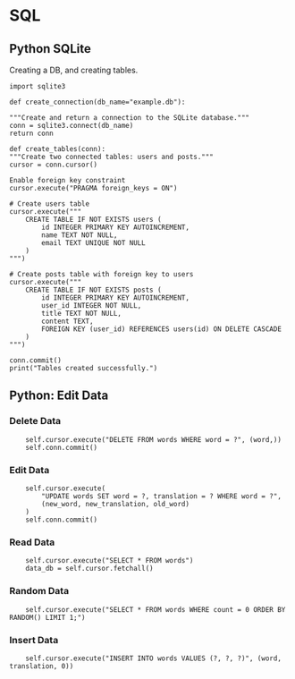 # SQL

## Python SQLite
Creating a DB, and creating tables.

    import sqlite3

    def create_connection(db_name="example.db"):
    
    """Create and return a connection to the SQLite database."""
    conn = sqlite3.connect(db_name)
    return conn

    def create_tables(conn):
    """Create two connected tables: users and posts."""
    cursor = conn.cursor()

    Enable foreign key constraint
    cursor.execute("PRAGMA foreign_keys = ON")

    # Create users table
    cursor.execute("""
        CREATE TABLE IF NOT EXISTS users (
            id INTEGER PRIMARY KEY AUTOINCREMENT,
            name TEXT NOT NULL,
            email TEXT UNIQUE NOT NULL
        )
    """)

    # Create posts table with foreign key to users
    cursor.execute("""
        CREATE TABLE IF NOT EXISTS posts (
            id INTEGER PRIMARY KEY AUTOINCREMENT,
            user_id INTEGER NOT NULL,
            title TEXT NOT NULL,
            content TEXT,
            FOREIGN KEY (user_id) REFERENCES users(id) ON DELETE CASCADE
        )
    """)

    conn.commit()
    print("Tables created successfully.")

## Python: Edit Data 
### Delete Data
        self.cursor.execute("DELETE FROM words WHERE word = ?", (word,))
        self.conn.commit()
### Edit Data
        self.cursor.execute(
            "UPDATE words SET word = ?, translation = ? WHERE word = ?",
            (new_word, new_translation, old_word)
        )
        self.conn.commit()
### Read Data
        self.cursor.execute("SELECT * FROM words")
        data_db = self.cursor.fetchall()
### Random Data
        self.cursor.execute("SELECT * FROM words WHERE count = 0 ORDER BY RANDOM() LIMIT 1;")
### Insert Data
        self.cursor.execute("INSERT INTO words VALUES (?, ?, ?)", (word, translation, 0))        
